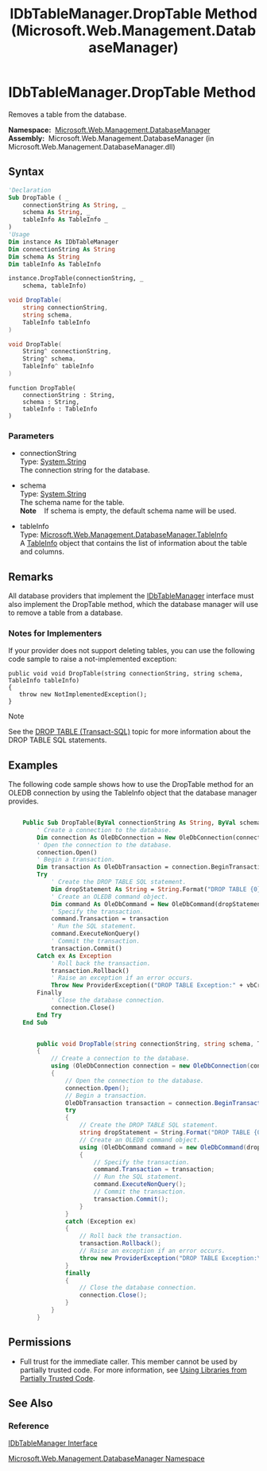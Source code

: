 ﻿---
title: IDbTableManager.DropTable Method  (Microsoft.Web.Management.DatabaseManager)
TOCTitle: DropTable Method
ms:assetid: M:Microsoft.Web.Management.DatabaseManager.IDbTableManager.DropTable(System.String,System.String,Microsoft.Web.Management.DatabaseManager.TableInfo)
ms:mtpsurl: https://msdn.microsoft.com/en-us/library/microsoft.web.management.databasemanager.idbtablemanager.droptable(v=VS.90)
ms:contentKeyID: 22049612
ms.date: 05/02/2012
mtps_version: v=VS.90
f1_keywords:
- Microsoft.Web.Management.DatabaseManager.IDbTableManager.DropTable
dev_langs:
- csharp
- jscript
- vb
- cpp
api_location:
- Microsoft.Web.Management.DatabaseManager.dll
api_name:
- Microsoft.Web.Management.DatabaseManager.IDbTableManager.DropTable
api_type:
- Managed
topic_type:
- apiref
- kbSyntax
product_family_name: VS
ROBOTS: INDEX,FOLLOW
---

# IDbTableManager.DropTable Method

Removes a table from the database.

**Namespace:**  [Microsoft.Web.Management.DatabaseManager](microsoft-web-management-databasemanager-namespace.md)  
**Assembly:**  Microsoft.Web.Management.DatabaseManager (in Microsoft.Web.Management.DatabaseManager.dll)

## Syntax

```vb
'Declaration
Sub DropTable ( _
    connectionString As String, _
    schema As String, _
    tableInfo As TableInfo _
)
'Usage
Dim instance As IDbTableManager
Dim connectionString As String
Dim schema As String
Dim tableInfo As TableInfo

instance.DropTable(connectionString, _
    schema, tableInfo)
```

```csharp
void DropTable(
    string connectionString,
    string schema,
    TableInfo tableInfo
)
```

```cpp
void DropTable(
    String^ connectionString, 
    String^ schema, 
    TableInfo^ tableInfo
)
```

```jscript
function DropTable(
    connectionString : String, 
    schema : String, 
    tableInfo : TableInfo
)
```

### Parameters

  - connectionString  
    Type: [System.String](https://msdn.microsoft.com/library/s1wwdcbf)  
    The connection string for the database.  

<!-- end list -->

  - schema  
    Type: [System.String](https://msdn.microsoft.com/library/s1wwdcbf)  
    The schema name for the table.  
    **Note**    If schema is empty, the default schema name will be used.  

<!-- end list -->

  - tableInfo  
    Type: [Microsoft.Web.Management.DatabaseManager.TableInfo](tableinfo-class-microsoft-web-management-databasemanager.md)  
    A [TableInfo](tableinfo-class-microsoft-web-management-databasemanager.md) object that contains the list of information about the table and columns.  

## Remarks

All database providers that implement the [IDbTableManager](idbtablemanager-interface-microsoft-web-management-databasemanager.md) interface must also implement the DropTable method, which the database manager will use to remove a table from a database.

### 

### Notes for Implementers

If your provider does not support deleting tables, you can use the following code sample to raise a not-implemented exception:

    public void void DropTable(string connectionString, string schema, TableInfo tableInfo)
    {
       throw new NotImplementedException();
    }


> [!NOTE]  
> See the [DROP TABLE (Transact-SQL)](https://msdn.microsoft.com/library/ms173790.aspx) topic for more information about the DROP TABLE SQL statements.


## Examples

The following code sample shows how to use the DropTable method for an OLEDB connection by using the TableInfo object that the database manager provides.

```vb

    Public Sub DropTable(ByVal connectionString As String, ByVal schema As String, ByVal tableInfo As Microsoft.Web.Management.DatabaseManager.TableInfo) Implements Microsoft.Web.Management.DatabaseManager.IDbTableManager.DropTable
        ' Create a connection to the database.
        Dim connection As OleDbConnection = New OleDbConnection(connectionString)
        ' Open the connection to the database.
        connection.Open()
        ' Begin a transaction.
        Dim transaction As OleDbTransaction = connection.BeginTransaction
        Try
            ' Create the DROP TABLE SQL statement.
            Dim dropStatement As String = String.Format("DROP TABLE {0}", EscapeName(tableInfo.Name))
            ' Create an OLEDB command object.
            Dim command As OleDbCommand = New OleDbCommand(dropStatement, connection)
            ' Specify the transaction.
            command.Transaction = transaction
            ' Run the SQL statement.
            command.ExecuteNonQuery()
            ' Commit the transaction.
            transaction.Commit()
        Catch ex As Exception
            ' Roll back the transaction.
            transaction.Rollback()
            ' Raise an exception if an error occurs.
            Throw New ProviderException(("DROP TABLE Exception:" + vbCrLf + vbCrLf + ex.Message))
        Finally
            ' Close the database connection.
            connection.Close()
        End Try
    End Sub

```

```csharp

        public void DropTable(string connectionString, string schema, TableInfo tableInfo)
        {
            // Create a connection to the database.
            using (OleDbConnection connection = new OleDbConnection(connectionString))
            {
                // Open the connection to the database.
                connection.Open();
                // Begin a transaction.
                OleDbTransaction transaction = connection.BeginTransaction();
                try
                {
                    // Create the DROP TABLE SQL statement.
                    string dropStatement = String.Format("DROP TABLE {0}", EscapeName(tableInfo.Name));
                    // Create an OLEDB command object.
                    using (OleDbCommand command = new OleDbCommand(dropStatement, connection))
                    {
                        // Specify the transaction.
                        command.Transaction = transaction;
                        // Run the SQL statement.
                        command.ExecuteNonQuery();
                        // Commit the transaction.
                        transaction.Commit();
                    }
                }
                catch (Exception ex)
                {
                    // Roll back the transaction.
                    transaction.Rollback();
                    // Raise an exception if an error occurs.
                    throw new ProviderException("DROP TABLE Exception:\n\n" + ex.Message);
                }
                finally
                {
                    // Close the database connection.
                    connection.Close();
                }
            }
        }

```

## Permissions

  - Full trust for the immediate caller. This member cannot be used by partially trusted code. For more information, see [Using Libraries from Partially Trusted Code](https://msdn.microsoft.com/library/8skskf63).

## See Also

### Reference

[IDbTableManager Interface](idbtablemanager-interface-microsoft-web-management-databasemanager.md)

[Microsoft.Web.Management.DatabaseManager Namespace](microsoft-web-management-databasemanager-namespace.md)


